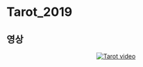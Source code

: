 # Tarot_2019

## 영상
<div align="center">
  <a href="https://www.youtube.com/watch?v=NHBcDMQtido"><img src="https://img.youtube.com/vi/NHBcDMQtido/0.jpg" alt="Tarot video"></a>
</div>
